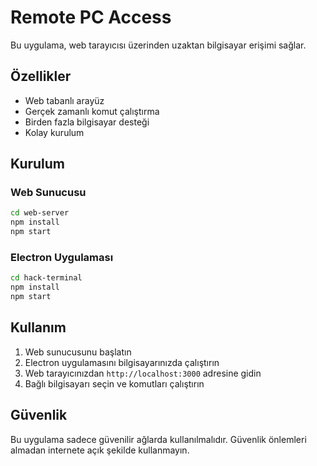 # Remote PC Access

Bu uygulama, web tarayıcısı üzerinden uzaktan bilgisayar erişimi sağlar.

## Özellikler

- Web tabanlı arayüz
- Gerçek zamanlı komut çalıştırma
- Birden fazla bilgisayar desteği
- Kolay kurulum

## Kurulum

### Web Sunucusu

```bash
cd web-server
npm install
npm start
```

### Electron Uygulaması

```bash
cd hack-terminal
npm install
npm start
```

## Kullanım

1. Web sunucusunu başlatın
2. Electron uygulamasını bilgisayarınızda çalıştırın
3. Web tarayıcınızdan `http://localhost:3000` adresine gidin
4. Bağlı bilgisayarı seçin ve komutları çalıştırın

## Güvenlik

Bu uygulama sadece güvenilir ağlarda kullanılmalıdır. Güvenlik önlemleri almadan internete açık şekilde kullanmayın.
